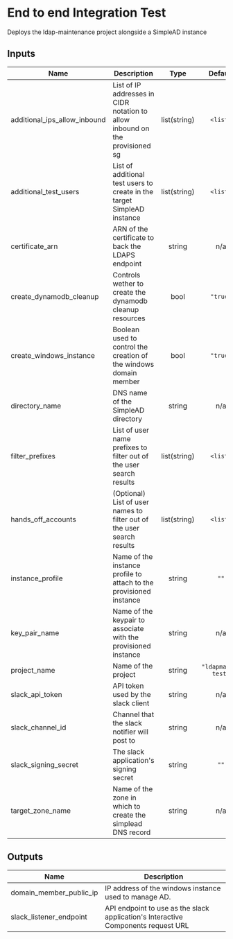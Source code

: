 # End to end Integration Test

Deploys the ldap-maintenance project alongside a SimpleAD instance

## Inputs

| Name | Description | Type | Default | Required |
|------|-------------|:----:|:-----:|:-----:|
| additional\_ips\_allow\_inbound | List of IP addresses in CIDR notation to allow inbound on the provisioned sg | list(string) | `<list>` | no |
| additional\_test\_users | List of additional test users to create in the target SimpleAD instance | list(string) | `<list>` | no |
| certificate\_arn | ARN of the certificate to back the LDAPS endpoint | string | n/a | yes |
| create\_dynamodb\_cleanup | Controls wether to create the dynamodb cleanup resources | bool | `"true"` | no |
| create\_windows\_instance | Boolean used to control the creation of the windows domain member | bool | `"true"` | no |
| directory\_name | DNS name of the SimpleAD directory | string | n/a | yes |
| filter\_prefixes | List of user name prefixes to filter out of the user search results | list(string) | `<list>` | no |
| hands\_off\_accounts | (Optional) List of user names to filter out of the user search results | list(string) | `<list>` | no |
| instance\_profile | Name of the instance profile to attach to the provisioned instance | string | `""` | no |
| key\_pair\_name | Name of the keypair to associate with the provisioned instance | string | n/a | yes |
| project\_name | Name of the project | string | `"ldapmaint-test"` | no |
| slack\_api\_token | API token used by the slack client | string | n/a | yes |
| slack\_channel\_id | Channel that the slack notifier will post to | string | n/a | yes |
| slack\_signing\_secret | The slack application's signing secret | string | `""` | no |
| target\_zone\_name | Name of the zone in which to create the simplead DNS record | string | n/a | yes |

## Outputs

| Name | Description |
|------|-------------|
| domain\_member\_public\_ip | IP address of the windows instance used to manage AD. |
| slack\_listener\_endpoint | API endpoint to use as the slack application's Interactive Components request URL |

